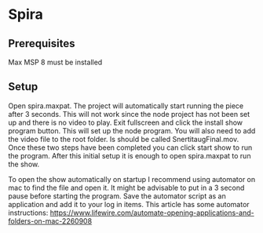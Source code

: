 # Spira

## Prerequisites

Max MSP 8 must be installed

## Setup

Open spira.maxpat. The project will automatically start running the piece after 3 seconds. This will not work since
the node project has not been set up and there is no video to play. Exit fullscreen and click the install show program button.
This will set up the node program.
You will also need to add the video file to the root folder. Is should be called SnertitaugFinal.mov.
Once these two steps have been completed you can click start show to run the program. After this initial setup it is enough
to open spira.maxpat to run the show.

To open the show automatically on startup I recommend using automator on mac to find the file and open it. It might be advisable
to put in a 3 second pause before starting the program. Save the automator script as an application and add it to your log in items.
This article has some automator instructions: https://www.lifewire.com/automate-opening-applications-and-folders-on-mac-2260908
